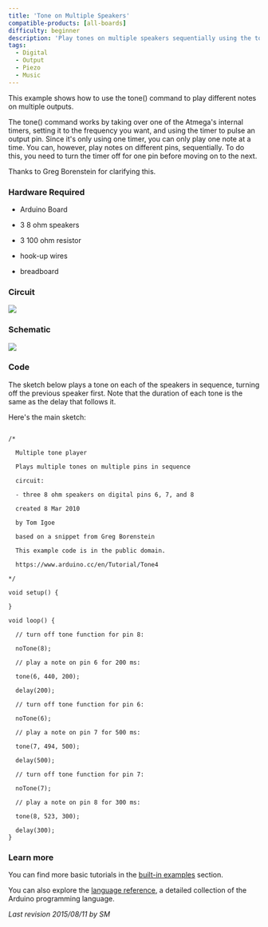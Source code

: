 ```yaml
---
title: 'Tone on Multiple Speakers'
compatible-products: [all-boards]
difficulty: beginner
description: 'Play tones on multiple speakers sequentially using the tone() command.'
tags: 
  - Digital
  - Output
  - Piezo
  - Music
---
```


This example shows how to use the tone() command to play different notes on multiple outputs.

The tone() command works by taking over one of the Atmega's internal timers, setting it to the frequency you want, and using the timer to pulse an output pin.  Since it's only using one timer, you can only play one note at a time. You can, however, play notes on different pins, sequentially. To do this, you need to turn the timer off for one pin before moving on to the next.

Thanks to Greg Borenstein for clarifying this.

### Hardware Required

- Arduino Board

- 3 8 ohm speakers

- 3 100 ohm resistor

- hook-up wires

- breadboard

### Circuit

![](assets/circuit.png)


### Schematic


![](assets/schematic.png)

### Code

The sketch below plays a tone on each of the speakers in sequence, turning off the previous speaker first. Note that the duration of each tone is the same as the delay that follows it.

Here's the main sketch:

```arduino

/*

  Multiple tone player

  Plays multiple tones on multiple pins in sequence

  circuit:

  - three 8 ohm speakers on digital pins 6, 7, and 8

  created 8 Mar 2010

  by Tom Igoe

  based on a snippet from Greg Borenstein

  This example code is in the public domain.

  https://www.arduino.cc/en/Tutorial/Tone4

*/

void setup() {

}

void loop() {

  // turn off tone function for pin 8:

  noTone(8);

  // play a note on pin 6 for 200 ms:

  tone(6, 440, 200);

  delay(200);

  // turn off tone function for pin 6:

  noTone(6);

  // play a note on pin 7 for 500 ms:

  tone(7, 494, 500);

  delay(500);

  // turn off tone function for pin 7:

  noTone(7);

  // play a note on pin 8 for 300 ms:

  tone(8, 523, 300);

  delay(300);
}
```

### Learn more

You can find more basic tutorials in the [built-in examples](/built-in-examples) section.

You can also explore the [language reference](https://www.arduino.cc/reference/en/), a detailed collection of the Arduino programming language.

*Last revision 2015/08/11 by SM*
